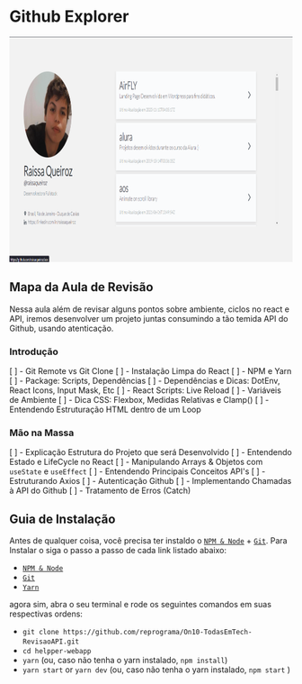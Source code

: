 # Github Explorer

<p align="center">
  <img src="https://github.com/reprograma/On10-TodasEmTech-RevisaoAPI/blob/main/screenshoots/preview.png" width=800 height=400/>
</p>

## Mapa da Aula de Revisão

Nessa aula além de revisar alguns pontos sobre ambiente, ciclos no react e API, iremos desenvolver um projeto juntas consumindo a tão temida API do Github, usando atenticação.


### Introdução

[ ] - Git Remote vs Git Clone
[ ] - Instalação Limpa do React
[ ] - NPM e Yarn
[ ] - Package: Scripts, Dependências
[ ] - Dependências e Dicas: DotEnv, React Icons, Input Mask, Etc
[ ] - React Scripts: Live Reload
[ ] - Variáveis de Ambiente
[ ] - Dica CSS: Flexbox, Medidas Relativas e Clamp()
[ ] - Entendendo Estruturação HTML dentro de um Loop

### Mão na Massa

[ ] - Explicação Estrutura do Projeto que será Desenvolvido
[ ] - Entendendo Estado e LifeCycle no React
[ ] - Manipulando Arrays & Objetos com `useState` e `useEffect`
[ ] - Entendendo Principais Conceitos API's
[ ] - Estruturando Axios
[ ] - Autenticação Github
[ ] - Implementando Chamadas à API do Github
[ ] - Tratamento de Erros (Catch)


## Guia de Instalação

Antes de qualquer coisa, você precisa ter instaldo o [`NPM & Node`](https://nodejs.org/en/) + [`Git`](https://git-scm.com/). Para Instalar o  siga o passo a passo de cada link listado abaixo:


- [`NPM & Node`](https://nodejs.org/en/)
- [`Git`](https://git-scm.com/)
- [`Yarn`](https://yarnpkg.com/)

agora sim, abra o seu terminal e rode os seguintes comandos em suas respectivas ordens:  

- `git clone https://github.com/reprograma/On10-TodasEmTech-RevisaoAPI.git` 
- `cd helpper-webapp` 
- `yarn` (ou, caso não tenha o yarn instalado, `npm install`)
- `yarn start` or `yarn dev` (ou, caso não tenha o yarn instalado, `npm start`  )
